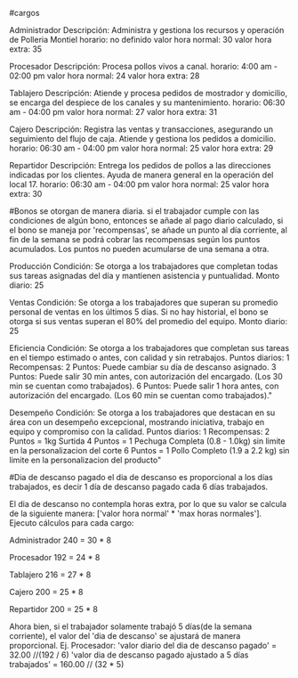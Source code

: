 #cargos

Administrador
Descripción: Administra y gestiona los recursos y operación de Polleria Montiel
horario: no definido
valor hora normal: 30
valor hora extra: 35

Procesador
Descripción: Procesa pollos vivos a canal.
horario: 4:00 am - 02:00 pm
valor hora normal: 24
valor hora extra: 28

Tablajero
Descripción: Atiende y procesa pedidos de mostrador y domicilio, se encarga del despiece de los canales y su mantenimiento. 
horario: 06:30 am - 04:00 pm
valor hora normal: 27
valor hora extra: 31


Cajero
Descripción: Registra las ventas y transacciones, asegurando un seguimiento del flujo de caja. Atiende y gestiona los pedidos a domicilio.
horario: 06:30 am - 04:00 pm
valor hora normal: 25
valor hora extra: 29

Repartidor
Descripción: Entrega los pedidos de pollos a las direcciones indicadas por los clientes. Ayuda de manera general en la operación del local 17.
horario: 06:30 am - 04:00 pm
valor hora normal: 25
valor hora extra: 30


#Bonos
se otorgan de manera diaria. si el trabajador cumple con las condiciones de algún bono, entonces se añade al pago diario calculado, si el bono se maneja por 'recompensas', se añade un punto al día corriente, al fin de la semana se podrá cobrar las recompensas según los puntos acumulados. Los puntos no pueden acumularse de una semana a otra. 

Producción
Condición: Se otorga a los trabajadores que completan todas sus tareas asignadas del día y mantienen asistencia y puntualidad.
Monto diario: 25

Ventas
Condición: Se otorga a los trabajadores que superan su promedio personal de ventas en los últimos 5 días. Si no hay historial, el bono se otorga si sus ventas superan el 80% del promedio del equipo.
Monto diario: 25


Eficiencia
Condición: Se otorga a los trabajadores que completan sus tareas en el tiempo estimado o antes, con calidad y sin retrabajos.
Puntos diarios: 1
Recompensas: 
2 Puntos: Puede cambiar su día de descanso asignado.
3 Puntos: Puede salir 30 min antes, con autorización del encargado. (Los 30 min se cuentan como trabajados).
6 Puntos: Puede salir 1 hora antes, con autorización del encargado. (Los 60 min se cuentan como trabajados)."

Desempeño
Condición: Se otorga a los trabajadores que destacan en su área con un desempeño excepcional, mostrando iniciativa, trabajo en equipo y compromiso con la calidad.
Puntos diarios: 1
Recompensas:
2 Puntos = 1kg Surtida
4 Puntos = 1 Pechuga Completa (0.8 - 1.0kg) sin limite en la personalizacion del corte
6 Puntos = 1 Pollo Completo (1.9 a 2.2 kg) sin limite en la personalizacion del producto"

#Dia de descanso pagado
el dia de descanso es proporcional a los días trabajados, es decir 1 día de descanso pagado cada 6 días trabajados. 

El dia de descanso no contempla horas extra, por lo que su valor se calcula de la siguiente manera: ['valor hora normal' * 'max horas normales']. Ejecuto cálculos para cada cargo:

Administrador 
240 = 30 * 8

Procesador
192 = 24 * 8

Tablajero
216 = 27 * 8

Cajero
200 = 25 * 8

Repartidor
200 = 25 * 8

Ahora bien, si el trabajador solamente trabajó 5 días(de la semana corriente), el valor del 'dia de descanso' se ajustará de manera proporcional. Ej. Procesador:
'valor diario del dia de descanso pagado' = 32.00 //(192 / 6)
'valor dia de descanso pagado ajustado a 5 días trabajados' =  160.00 // (32 * 5)
